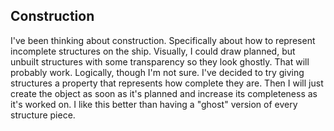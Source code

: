 ## Construction

I've been thinking about construction.  Specifically about how to
represent incomplete structures on the ship.  Visually, I could draw planned,
but unbuilt structures with some transparency so they look ghostly.  That
will probably work.  Logically, though I'm not sure.  I've decided to try
giving structures a property that represents how complete they are.  Then I
will just create the object as soon as it's planned and increase its
completeness as it's worked on.  I like this better than having a "ghost"
version of every structure piece.
